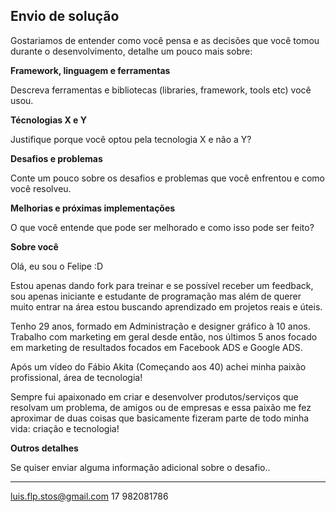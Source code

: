 ## Envio de solução

Gostariamos de entender como você pensa e as decisões que você tomou durante o desenvolvimento, detalhe um pouco mais sobre:

**Framework, linguagem e ferramentas**

Descreva ferramentas e bibliotecas (libraries, framework, tools etc) você usou.

**Técnologias X e Y**

Justifique porque você optou pela tecnologia X e não a Y?

**Desafios e problemas**

Conte um pouco sobre os desafios e problemas que você enfrentou e como você resolveu.

**Melhorias e próximas implementações**

O que você entende que pode ser melhorado e como isso pode ser feito?

**Sobre você**

Olá, eu sou o Felipe :D

Estou apenas dando fork para treinar e se possível receber um feedback, sou apenas iniciante e estudante de programação mas além de querer muito entrar na área estou buscando aprendizado em projetos reais e úteis.

Tenho 29 anos, formado em Administração e designer gráfico à 10 anos. Trabalho com marketing em geral desde então, nos últimos 5 anos focado em marketing de resultados focados em Facebook ADS e Google ADS.

Após um vídeo do Fábio Akita (Começando aos 40) achei minha paixão profissional, área de tecnologia!

Sempre fui apaixonado em criar e desenvolver produtos/serviços que resolvam um problema, de amigos ou de empresas e essa paixão me fez aproximar de duas coisas que basicamente fizeram parte de todo minha vida: criação e tecnologia!


**Outros detalhes**

Se quiser enviar alguma informação adicional sobre o desafio..


---

luis.flp.stos@gmail.com
17 982081786



